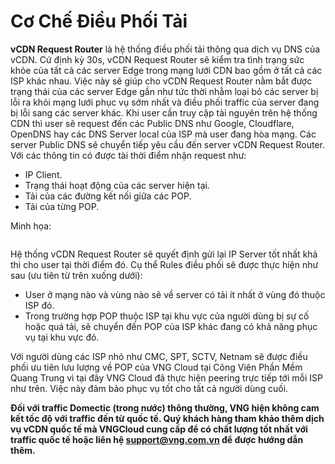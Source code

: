 # Cơ Chế Điều Phối Tải

**vCDN Request Router** là hệ thống điều phối tải thông qua dịch vụ DNS của vCDN. Cứ định kỳ 30s, vCDN Request Router sẽ kiểm tra tình trạng sức khỏe của tất cả các server Edge trong mạng lưới CDN bao gồm ở tất cả các ISP khác nhau. Việc này sẽ giúp cho vCDN Request Router nằm bắt được trạng thái của các server Edge gần như tức thời nhằm loại bỏ các server bị lỗi ra khỏi mạng lưới phục vụ sớm nhất và điều phối traffic của server đang bị lỗi sang các server khác. Khi user cần truy cập tài nguyên trên hệ thống CDN thì user sẽ request đến các Public DNS như Google, Cloudflare, OpenDNS hay các DNS Server local của ISP mà user đang hòa mạng. Các server Public DNS sẽ chuyển tiếp yêu cầu đến server vCDN Request Router. Với các thông tin có được tài thời điểm nhận request như:

* IP Client.
* Trạng thái hoạt động của các server hiện tại.
* Tải của các đường kết nối giữa các POP.
* Tải của từng POP.

Minh họa:

<figure><img src="../../.gitbook/assets/image (204).png" alt=""><figcaption></figcaption></figure>

Hệ thống vCDN Request Router sẽ quyết định gửi lại IP Server tốt nhất khả thi cho user tại thời điểm đó. Cụ thể Rules điều phối sẽ được thực hiện như sau (ưu tiên từ trên xuống dưới):

* User ở mạng nào và vùng nào sẽ về server có tải ít nhất ở vùng đó thuộc ISP đó.
* Trong trường hợp POP thuộc ISP tại khu vực của người dùng bị sự cố hoặc quá tải, sẽ chuyển đến POP của ISP khác đang có khả năng phục vụ tại khu vực đó.&#x20;

Với người dùng các ISP nhỏ như CMC, SPT, SCTV, Netnam sẽ được điều phối ưu tiên lưu lượng về POP của VNG Cloud tại Công Viên Phần Mềm Quang Trung vì tại đây VNG Cloud đã thực hiện peering trực tiếp tới mỗi ISP như trên. Việc này đảm bảo phục vụ tốt cho tất cả người dùng cuối.

**Đối với traffic Domectic (trong nước) thông thường, VNG hiện không cam kết tốc độ với traffic đến từ quốc tế. Quý khách hàng tham khảo thêm dịch vụ vCDN quốc tế mà VNGCloud cung cấp để có chất lượng tốt nhất với traffic quốc tế hoặc liên hệ support@vng.com.vn để được hướng dẫn thêm.**
